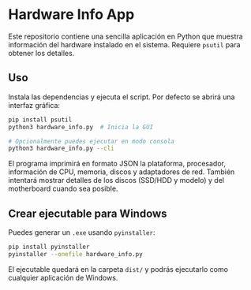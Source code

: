 # Hardware Info App

Este repositorio contiene una sencilla aplicación en Python que muestra información del hardware instalado en el sistema. Requiere `psutil` para obtener los detalles.

## Uso

Instala las dependencias y ejecuta el script. Por defecto se abrirá una interfaz gráfica:

```bash
pip install psutil
python3 hardware_info.py  # Inicia la GUI

# Opcionalmente puedes ejecutar en modo consola
python3 hardware_info.py --cli
```

El programa imprimirá en formato JSON la plataforma, procesador, información de CPU, memoria, discos y adaptadores de red.
También intentará mostrar detalles de los discos (SSD/HDD y modelo) y del motherboard cuando sea posible.

## Crear ejecutable para Windows

Puedes generar un `.exe` usando `pyinstaller`:

```bash
pip install pyinstaller
pyinstaller --onefile hardware_info.py
```

El ejecutable quedará en la carpeta `dist/` y podrás ejecutarlo como cualquier aplicación de Windows.
